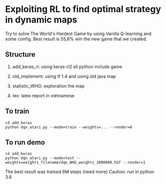 # Exploiting RL to find optimal strategy in dynamic maps  
Try to solve The World's Hardest Game by using Vanilla Q-learning and some config. Best result is 55,8% win the new game that we created.

## Structure
1. add_keras_rl: using keras-rl2 all python include game

2. old_implement: using tf 1.4 and using old java map

3. statistic_WHG: exploration the map

4. tex: latex report in vietnamese
## To train 
```
cd add_keras
python dqn_atari.py --mode=train --weights=... --render=0
```
## To run demo
```
cd add_keras
python dqn_atari.py --mode=test --weights=weights_filename/dqn_WHG_weights_3000000.h5f --render=1
```
The best result was trained 6M steps (need more)
Caution: run in python 3.6
